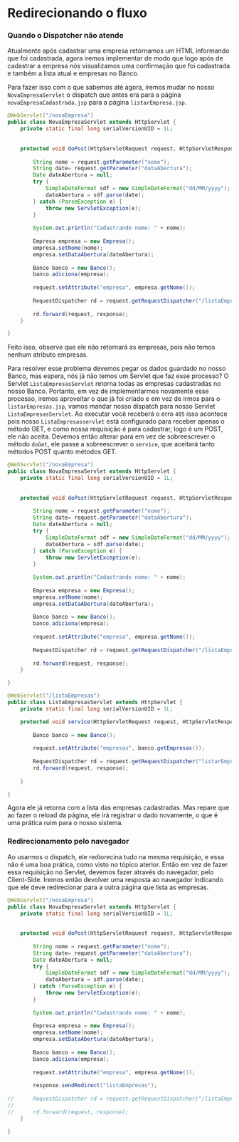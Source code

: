# Redirecionando o fluxo

### Quando o Dispatcher não atende

Atualmente após cadastrar uma empresa retornamos um HTML informando que foi cadastrada, agora iremos implementar de modo que logo após de cadastrar a empresa nós visualizamos uma confirmação que foi cadastrada e também a lista atual e empresas no Banco.

Para fazer isso com o que sabemos até agora, iremos mudar no nosso `NovaEmpresaServlet` o dispatch que antes era para a página `novaEmpresaCadastrada.jsp` para a página `listarEmpresa.jsp`.

```java
@WebServlet("/novaEmpresa")
public class NovaEmpresaServlet extends HttpServlet {
	private static final long serialVersionUID = 1L;
       
    
	protected void doPost(HttpServletRequest request, HttpServletResponse response) throws ServletException, IOException {
		
		String nome = request.getParameter("nome");
		String date= request.getParameter("dataAbertura");
		Date dateAbertura = null;
		try {
			SimpleDateFormat sdf = new SimpleDateFormat("dd/MM/yyyy");
			dateAbertura = sdf.parse(date);
		} catch (ParseException e) {
			throw new ServletException(e);
		}
		
		System.out.println("Cadastrando nome: " + nome);
		
		Empresa empresa = new Empresa();
		empresa.setNome(nome);
		empresa.setDataAbertura(dateAbertura);
		
		Banco banco = new Banco();
		banco.adiciona(empresa);
		
		request.setAttribute("empresa", empresa.getNome());
		
		RequestDispatcher rd = request.getRequestDispatcher("/listaEmpresas");
	
		rd.forward(request, response);
	}

}
```
 
Feito isso, observe que ele não retornará as empresas, pois não temos nenhum atributo empresas. 

Para resolver esse problema devemos pegar os dados guardado no nosso Banco, mas espera, nós já não temos um Servlet que faz esse processo? O Servlet `ListaEmpresasServlet` retorna todas as empresas cadastradas no nosso Banco. Portanto, em vez de implementarmos novamente esse processo, iremos aproveitar o que já foi criado e em vez de irmos para o `listarEmpresas.jsp`, vamos mandar nosso dispatch para nosso Servlet `ListaEmpresasServlet`. Ao executar você receberá o erro `405` isso acontece pois nosso `ListaEmpresasservlet` está configurado para receber apenas o método GET, e como nossa requisição é para cadastrar, logo é um POST, ele não aceita. Devemos então alterar para em vez de sobreescrever o método `doGet`, ele passe a sobreescrever o `service`, que aceitará tanto métodos POST quanto métodos GET.

```java
@WebServlet("/novaEmpresa")
public class NovaEmpresaServlet extends HttpServlet {
	private static final long serialVersionUID = 1L;
       
    
	protected void doPost(HttpServletRequest request, HttpServletResponse response) throws ServletException, IOException {
		
		String nome = request.getParameter("nome");
		String date= request.getParameter("dataAbertura");
		Date dateAbertura = null;
		try {
			SimpleDateFormat sdf = new SimpleDateFormat("dd/MM/yyyy");
			dateAbertura = sdf.parse(date);
		} catch (ParseException e) {
			throw new ServletException(e);
		}
		
		System.out.println("Cadastrando nome: " + nome);
		
		Empresa empresa = new Empresa();
		empresa.setNome(nome);
		empresa.setDataAbertura(dateAbertura);
		
		Banco banco = new Banco();
		banco.adiciona(empresa);
		
		request.setAttribute("empresa", empresa.getNome());
		
		RequestDispatcher rd = request.getRequestDispatcher("/listaEmpresas");
	
		rd.forward(request, response);
	}

}

```

```java
@WebServlet("/listaEmpresas")
public class ListaEmpresasServlet extends HttpServlet {
	private static final long serialVersionUID = 1L;

	protected void service(HttpServletRequest request, HttpServletResponse response) throws ServletException, IOException {
		
		Banco banco = new Banco();
		
		request.setAttribute("empresas", banco.getEmpresas());
		
		RequestDispatcher rd = request.getRequestDispatcher("listarEmpresas.jsp");
		rd.forward(request, response);
	
	}

}

```

Agora ele já retorna com a lista das empresas cadastradas. Mas repare que ao fazer o reload da página, ele irá registrar o dado novamente, o que é uma prática ruim para o nosso sistema.

### Redirecionamento pelo navegador

Ao usarmos o dispatch, ele rediorecina tudo na mesma requisição, e essa não é uma boa prática, como visto no tópico aterior. Então em vez de fazer essa requisição no Servlet, devemos fazer através do navegador, pelo Client-Side. Iremos então devolver uma resposta ao navegador indicando que ele deve redirecionar para a outra página que lista as empresas.

```java
@WebServlet("/novaEmpresa")
public class NovaEmpresaServlet extends HttpServlet {
	private static final long serialVersionUID = 1L;
       
    
	protected void doPost(HttpServletRequest request, HttpServletResponse response) throws ServletException, IOException {
		
		String nome = request.getParameter("nome");
		String date= request.getParameter("dataAbertura");
		Date dateAbertura = null;
		try {
			SimpleDateFormat sdf = new SimpleDateFormat("dd/MM/yyyy");
			dateAbertura = sdf.parse(date);
		} catch (ParseException e) {
			throw new ServletException(e);
		}
		
		System.out.println("Cadastrando nome: " + nome);
		
		Empresa empresa = new Empresa();
		empresa.setNome(nome);
		empresa.setDataAbertura(dateAbertura);
		
		Banco banco = new Banco();
		banco.adiciona(empresa);
		
		request.setAttribute("empresa", empresa.getNome());
		
		response.sendRedirect("listaEmpresas");
		
//		RequestDispatcher rd = request.getRequestDispatcher("/listaEmpresas");
//	
//		rd.forward(request, response);
	}

}
```

